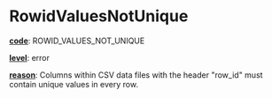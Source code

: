 # RowidValuesNotUnique

[**code**](/en/latest/reference/schema/meta/defs/code): ROWID_VALUES_NOT_UNIQUE

[**level**](/en/latest/reference/schema/meta/defs/level): error

[**reason**](/en/latest/reference/schema/meta/defs/reason): Columns within CSV data files with the header "row_id" must contain unique values in every row.